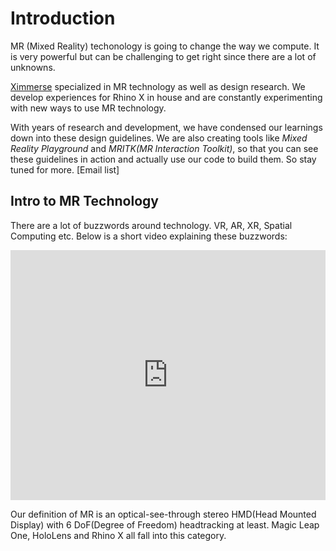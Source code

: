 # Introduction

MR (Mixed Reality) techonology is going to change the way we compute. It is very powerful but can be challenging to get right since there are a lot of unknowns.

[Ximmerse](https://www.ximmerse.com) specialized in MR technology as well as design research. We develop experiences for Rhino X in house and are constantly experimenting with new ways to use MR technology.

With years of research and development, we have condensed our learnings down into these design guidelines. We are also creating tools like *Mixed Reality Playground* and *MRITK(MR Interaction Toolkit)*, so that you can see these guidelines in action and actually use our code to build them. So stay tuned for more.
[Email list]

## Intro to MR Technology
There are a lot of buzzwords around technology. VR, AR, XR, Spatial Computing etc. 
Below is a short video explaining these buzzwords:

<iframe width="100%" height="400" src="https://www.youtube.com/embed/TjsIyDn5H44" frameborder="0" allow="accelerometer; autoplay; encrypted-media; gyroscope; picture-in-picture" allowfullscreen></iframe>

Our definition of MR is an optical-see-through stereo HMD(Head Mounted Display) with 6 DoF(Degree of Freedom) headtracking at least. Magic Leap One, HoloLens and Rhino X all fall into this category.
<!-- ### VR vs AR vs MR
The usage for VR (Virtual Reality) is quite narrow, it's a device that transports you into another virtual world, like Oculus Quest or HTC Vive. The term AR (Augmented Reality) is used more widely. It can be powered by a smart phone (Vuforia, Snapchat AR, or Lens Studio) or a head m

### Optical-see-through vs Video-see-through


### Stereo Head Mounted Display


### 6 Degree of Freedom -->